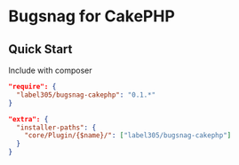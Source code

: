 Bugsnag for CakePHP
=======


Quick Start
---------

Include with composer

```json
"require": {
  "label305/bugsnag-cakephp": "0.1.*"
}
```

```json
"extra": {
  "installer-paths": {
    "core/Plugin/{$name}/": ["label305/bugsnag-cakephp"]
  }
}
```
